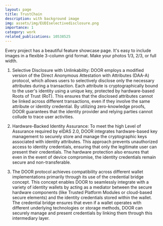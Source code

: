```yaml
---
layout: page
title: TrustChain
description: with background image
img: assets/img/EUDIselectivedisclosure.png
importance: 1
category: work
related_publications: 10538525
---
```


Every project has a beautiful feature showcase page.
It's easy to include images in a flexible 3-column grid format.
Make your photos 1/3, 2/3, or full width.

1. Selective Disclosure with Unlinkability:
DOOR employs a modified version of the Direct Anonymous Attestation with Attributes (DAA-A) protocol, which allows users to selectively disclose only the necessary attributes during a transaction. Each attribute is cryptographically bound to the user's identity using a unique key, protected by hardware-based Roots of Trust (RoT). This ensures that the disclosed attributes cannot be linked across different transactions, even if they involve the same attribute or identity credential. By utilizing zero-knowledge proofs, DOOR guarantees that the identity provider and relying parties cannot collude to trace user activities.

1. Hardware-Backed Identity Assurance:
To meet the high Level of Assurance required by eIDAS 2.0, DOOR integrates hardware-based key management to securely store and manage the cryptographic keys associated with identity attributes. This approach prevents unauthorized access to identity credentials, ensuring that only the legitimate user can present their credentials. The hardware protection also ensures that even in the event of device compromise, the identity credentials remain secure and non-transferable.

1. The DOOR protocol achieves compatibility across different wallet implementations primarily through its use of the credential bridge concept. This concept enables DOOR to seamlessly integrate with a variety of identity wallets by acting as a mediator between the secure hardware components (like Trusted Platform Modules or cloud-based secure elements) and the identity credentials stored within the wallet. The credential bridge ensures that even if a wallet operates with different underlying technologies or storage methods, DOOR can securely manage and present credentials by linking them through this intermediary layer.